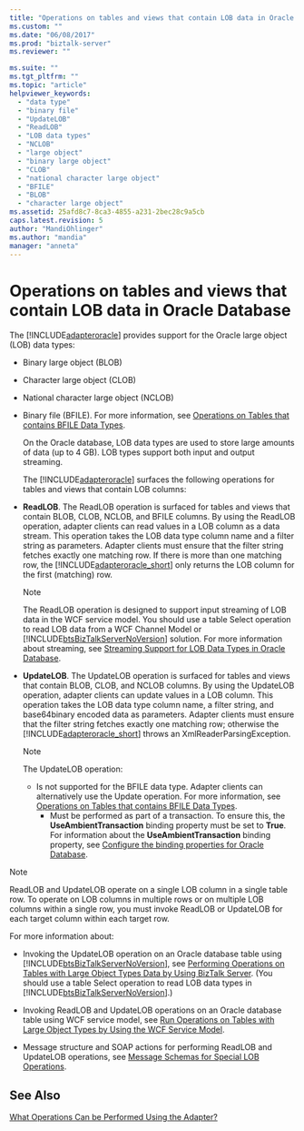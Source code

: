 ```yaml
---
title: "Operations on tables and views that contain LOB data in Oracle Database | Microsoft Docs"
ms.custom: ""
ms.date: "06/08/2017"
ms.prod: "biztalk-server"
ms.reviewer: ""

ms.suite: ""
ms.tgt_pltfrm: ""
ms.topic: "article"
helpviewer_keywords: 
  - "data type"
  - "binary file"
  - "UpdateLOB"
  - "ReadLOB"
  - "LOB data types"
  - "NCLOB"
  - "large object"
  - "binary large object"
  - "CLOB"
  - "national character large object"
  - "BFILE"
  - "BLOB"
  - "character large object"
ms.assetid: 25afd8c7-8ca3-4855-a231-2bec28c9a5cb
caps.latest.revision: 5
author: "MandiOhlinger"
ms.author: "mandia"
manager: "anneta"
---
```

# Operations on tables and views that contain LOB data in Oracle Database
The [!INCLUDE[adapteroracle](../../includes/adapteroracle-md.md)] provides support for the Oracle large object (LOB) data types:  
  
- Binary large object (BLOB)  
  
- Character large object (CLOB)  
  
- National character large object (NCLOB)  
  
- Binary file (BFILE). For more information, see [Operations on Tables that contains BFILE Data Types](../../adapters-and-accelerators/adapter-oracle-ebs/operations-on-tables-that-contain-bfile-data-types.md).  
  
  On the Oracle database, LOB data types are used to store large amounts of data (up to 4 GB). LOB types support both input and output streaming.  
  
  The [!INCLUDE[adapteroracle](../../includes/adapteroracle-md.md)] surfaces the following operations for tables and views that contain LOB columns:  
  
- **ReadLOB**. The ReadLOB operation is surfaced for tables and views that contain BLOB, CLOB, NCLOB, and BFILE columns. By using the ReadLOB operation, adapter clients can read values in a LOB column as a data stream. This operation takes the LOB data type column name and a filter string as parameters. Adapter clients must ensure that the filter string fetches exactly one matching row. If there is more than one matching row, the [!INCLUDE[adapteroracle_short](../../includes/adapteroracle-short-md.md)] only returns the LOB column for the first (matching) row.  
  
  > [!NOTE]
  >  The ReadLOB operation is designed to support input streaming of LOB data in the WCF service model. You should use a table Select operation to read LOB data from a WCF Channel Model or [!INCLUDE[btsBizTalkServerNoVersion](../../includes/btsbiztalkservernoversion-md.md)] solution. For more information about streaming, see [Streaming Support for LOB Data Types in Oracle Database](../../adapters-and-accelerators/adapter-oracle-database/streaming-support-for-lob-data-types-in-oracle-database.md).  
  
- **UpdateLOB**. The UpdateLOB operation is surfaced for tables and views that contain BLOB, CLOB, and NCLOB columns. By using the UpdateLOB operation, adapter clients can update values in a LOB column. This operation takes the LOB data type column name, a filter string, and base64binary encoded data as parameters. Adapter clients must ensure that the filter string fetches exactly one matching row; otherwise the [!INCLUDE[adapteroracle_short](../../includes/adapteroracle-short-md.md)] throws an XmlReaderParsingException.  
  
  > [!NOTE]
  >  The UpdateLOB operation:  
  > 
  > - Is not supported for the BFILE data type. Adapter clients can alternatively use the Update operation. For more information, see [Operations on Tables that contains BFILE Data Types](../../adapters-and-accelerators/adapter-oracle-ebs/operations-on-tables-that-contain-bfile-data-types.md).  
  >   -   Must be performed as part of a transaction. To ensure this, the **UseAmbientTransaction** binding property must be set to **True**. For information about the **UseAmbientTransaction** binding property, see [Configure the binding properties for Oracle Database](../../adapters-and-accelerators/adapter-oracle-database/configure-the-binding-properties-for-oracle-database.md).  
  
> [!NOTE]
>  ReadLOB and UpdateLOB operate on a single LOB column in a single table row. To operate on LOB columns in multiple rows or on multiple LOB columns within a single row, you must invoke ReadLOB or UpdateLOB for each target column within each target row.  
  
 For more information about:  
  
- Invoking the UpdateLOB operation on an Oracle database table using [!INCLUDE[btsBizTalkServerNoVersion](../../includes/btsbiztalkservernoversion-md.md)], see [Performing Operations on Tables with Large Object Types Data by Using BizTalk Server](https://msdn.microsoft.com/library/cc185405(v=bts.10).aspx). (You should use a table Select operation to read LOB data types in [!INCLUDE[btsBizTalkServerNoVersion](../../includes/btsbiztalkservernoversion-md.md)].)  
  
- Invoking ReadLOB and UpdateLOB operations on an Oracle database table using WCF service model, see [Run Operations on Tables with Large Object Types by Using the WCF Service Model](../../adapters-and-accelerators/adapter-sql/read-or-update-tables-and-views-with-large-data-types-in-sql-with-a-wcf-service.md).  
  
- Message structure and SOAP actions for performing ReadLOB and UpdateLOB operations, see [Message Schemas for Special LOB Operations](../../adapters-and-accelerators/adapter-oracle-database/message-schemas-for-special-lob-operations2.md).  
  
## See Also  
 [What Operations Can be Performed Using the Adapter?](https://msdn.microsoft.com/library/cc185259(v=bts.10).aspx)